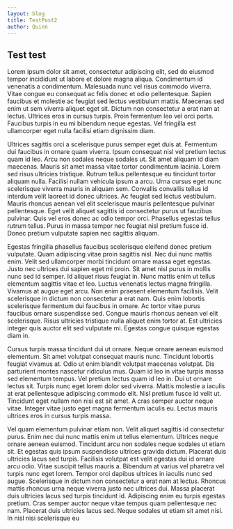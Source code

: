 ```yaml
---
layout: blog
title: TestPost2
author: Quinn
---
```


## Test test

Lorem ipsum dolor sit amet, consectetur adipiscing elit, sed do eiusmod tempor incididunt ut labore et dolore magna aliqua. Condimentum id venenatis a condimentum. Malesuada nunc vel risus commodo viverra. Vitae congue eu consequat ac felis donec et odio pellentesque. Sapien faucibus et molestie ac feugiat sed lectus vestibulum mattis. Maecenas sed enim ut sem viverra aliquet eget sit. Dictum non consectetur a erat nam at lectus. Ultrices eros in cursus turpis. Proin fermentum leo vel orci porta. Faucibus turpis in eu mi bibendum neque egestas. Vel fringilla est ullamcorper eget nulla facilisi etiam dignissim diam.

Ultrices sagittis orci a scelerisque purus semper eget duis at. Fermentum dui faucibus in ornare quam viverra. Ipsum consequat nisl vel pretium lectus quam id leo. Arcu non sodales neque sodales ut. Sit amet aliquam id diam maecenas. Mauris sit amet massa vitae tortor condimentum lacinia. Lorem sed risus ultricies tristique. Rutrum tellus pellentesque eu tincidunt tortor aliquam nulla. Facilisi nullam vehicula ipsum a arcu. Urna cursus eget nunc scelerisque viverra mauris in aliquam sem. Convallis convallis tellus id interdum velit laoreet id donec ultrices. Ac feugiat sed lectus vestibulum. Mauris rhoncus aenean vel elit scelerisque mauris pellentesque pulvinar pellentesque. Eget velit aliquet sagittis id consectetur purus ut faucibus pulvinar. Quis vel eros donec ac odio tempor orci. Phasellus egestas tellus rutrum tellus. Purus in massa tempor nec feugiat nisl pretium fusce id. Donec pretium vulputate sapien nec sagittis aliquam.

Egestas fringilla phasellus faucibus scelerisque eleifend donec pretium vulputate. Quam adipiscing vitae proin sagittis nisl. Nec dui nunc mattis enim. Velit sed ullamcorper morbi tincidunt ornare massa eget egestas. Justo nec ultrices dui sapien eget mi proin. Sit amet nisl purus in mollis nunc sed id semper. Id aliquet risus feugiat in. Nunc mattis enim ut tellus elementum sagittis vitae et leo. Luctus venenatis lectus magna fringilla. Vivamus at augue eget arcu. Non enim praesent elementum facilisis. Velit scelerisque in dictum non consectetur a erat nam. Quis enim lobortis scelerisque fermentum dui faucibus in ornare. Ac tortor vitae purus faucibus ornare suspendisse sed. Congue mauris rhoncus aenean vel elit scelerisque. Risus ultricies tristique nulla aliquet enim tortor at. Est ultricies integer quis auctor elit sed vulputate mi. Egestas congue quisque egestas diam in.

Cursus turpis massa tincidunt dui ut ornare. Neque ornare aenean euismod elementum. Sit amet volutpat consequat mauris nunc. Tincidunt lobortis feugiat vivamus at. Odio ut enim blandit volutpat maecenas volutpat. Dis parturient montes nascetur ridiculus mus. Quam id leo in vitae turpis massa sed elementum tempus. Vel pretium lectus quam id leo in. Dui ut ornare lectus sit. Turpis nunc eget lorem dolor sed viverra. Mattis molestie a iaculis at erat pellentesque adipiscing commodo elit. Nisl pretium fusce id velit ut. Tincidunt eget nullam non nisi est sit amet. A cras semper auctor neque vitae. Integer vitae justo eget magna fermentum iaculis eu. Lectus mauris ultrices eros in cursus turpis massa.

Vel quam elementum pulvinar etiam non. Velit aliquet sagittis id consectetur purus. Enim nec dui nunc mattis enim ut tellus elementum. Ultrices neque ornare aenean euismod. Tincidunt arcu non sodales neque sodales ut etiam sit. Et egestas quis ipsum suspendisse ultrices gravida dictum. Placerat duis ultricies lacus sed turpis. Facilisis volutpat est velit egestas dui id ornare arcu odio. Vitae suscipit tellus mauris a. Bibendum at varius vel pharetra vel turpis nunc eget lorem. Tempor orci dapibus ultrices in iaculis nunc sed augue. Scelerisque in dictum non consectetur a erat nam at lectus. Rhoncus mattis rhoncus urna neque viverra justo nec ultrices dui. Massa placerat duis ultricies lacus sed turpis tincidunt id. Adipiscing enim eu turpis egestas pretium. Cras semper auctor neque vitae tempus quam pellentesque nec nam. Placerat duis ultricies lacus sed. Neque sodales ut etiam sit amet nisl. In nisl nisi scelerisque eu
